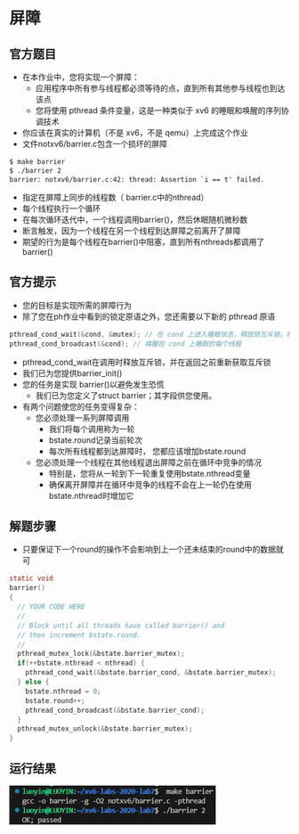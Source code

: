 # 屏障
## 官方题目
+ 在本作业中，您将实现一个屏障：
  + 应用程序中所有参与线程都必须等待的点，直到所有其他参与线程也到达该点
  + 您将使用 pthread 条件变量，这是一种类似于 xv6 的睡眠和唤醒的序列协调技术
+ 你应该在真实的计算机（不是 xv6，不是 qemu）上完成这个作业
+ 文件notxv6/barrier.c包含一个损坏的屏障
```shell
$ make barrier
$ ./barrier 2
barrier: notxv6/barrier.c:42: thread: Assertion `i == t' failed.
```
+ 指定在屏障上同步的线程数（ barrier.c中的nthread）
+ 每个线程执行一个循环
+ 在每次循环迭代中，一个线程调用barrier()，然后休眠随机微秒数
+ 断言触发，因为一个线程在另一个线程到达屏障之前离开了屏障
+ 期望的行为是每个线程在barrier()中阻塞，直到所有nthreads都调用了 barrier()
## 官方提示
+ 您的目标是实现所需的屏障行为
+ 除了您在ph作业中看到的锁定原语之外，您还需要以下新的 pthread 原语
```c
pthread_cond_wait(&cond, &mutex); // 在 cond 上进入睡眠状态，释放锁互斥锁，唤醒时获取
pthread_cond_broadcast(&cond); // 唤醒在 cond 上睡眠的每个线程
```
+ pthread_cond_wait在调用时释放互斥锁，并在返回之前重新获取互斥锁
+ 我们已为您提供barrier_init()
+ 您的任务是实现 barrier()以避免发生恐慌
  + 我们已为您定义了struct barrier；其字段供您使用。
+ 有两个问题使您的任务变得复杂：
  + 您必须处理一系列屏障调用
    + 我们将每个调用称为一轮
    + bstate.round记录当前轮次
    + 每次所有线程都到达屏障时， 您都应该增加bstate.round 
  + 您必须处理一个线程在其他线程退出屏障之前在循环中竞争的情况
    + 特别是，您将从一轮到下一轮重复使用bstate.nthread变量
    + 确保离开屏障并在循环中竞争的线程不会在上一轮仍在使用 bstate.nthread时增加它
## 解题步骤
+ 只要保证下一个round的操作不会影响到上一个还未结束的round中的数据就可
```c
static void 
barrier()
{
  // YOUR CODE HERE
  //
  // Block until all threads have called barrier() and
  // then increment bstate.round.
  //
  pthread_mutex_lock(&bstate.barrier_mutex);
  if(++bstate.nthread < nthread) {
    pthread_cond_wait(&bstate.barrier_cond, &bstate.barrier_mutex);
  } else {
    bstate.nthread = 0;
    bstate.round++;
    pthread_cond_broadcast(&bstate.barrier_cond);
  }
  pthread_mutex_unlock(&bstate.barrier_mutex);
}
```
## 运行结果
<img src=".\picture\image3.png">





















































































































